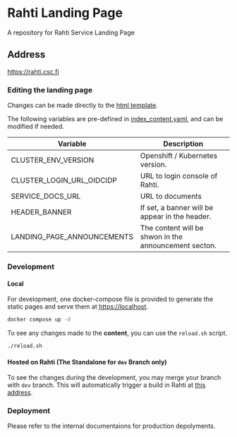 # Rahti Landing Page
A repository for Rahti Service Landing Page

## Address
<a href="https://rahti.csc.fi/" target="_blank">https://rahti.csc.fi</a>

### Editing the landing page

Changes can be made directly to the [html template](/src/html/index.html.j2).

The following variables are pre-defined in [index_content.yaml](/src/html/index_content.yaml), and can be modified if needed.

| Variable                       | Description                                   |
|--------------------------------|-----------------------------------------------|
| CLUSTER_ENV_VERSION            | Openshift / Kubernetes version.               |
| CLUSTER_LOGIN_URL_OIDCIDP      | URL to login console of Rahti.                |
| SERVICE_DOCS_URL               | URL to documents                              |
| HEADER_BANNER                  | If set, a banner will be appear in the header.|
| LANDING_PAGE_ANNOUNCEMENTS     | The content will be shwon in the announcement secton. |


### Development
#### Local
For development, one docker-compose file is provided to generate the static pages and serve them at [https://localhost](https://localhost).

```bash
docker compose up -d
```

To see any changes made to the **content**, you can use the `reload.sh` script.

```bash
./reload.sh
```

#### Hosted on Rahti (The Standalone for `dev` Branch only)

To see the changes during the development, you may merge your branch with `dev` branch. This will automatically trigger a build in Rahti at [this address](https://rahti-landing-dev.rahtiapp.fi). 


### Deployment

Please refer to the internal documentaions for production depolyments.
